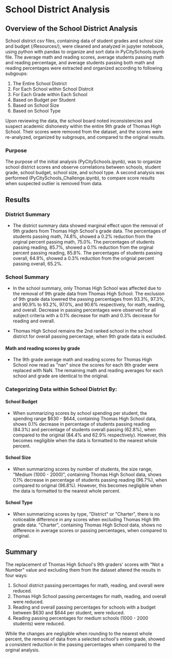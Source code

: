 # School District Analysis

## Overview of the School District Analysis
School district csv files, containing data of student grades and school size and budget (/Resources/), were cleaned and analyzed in jupyter notebook, using python with pandas to organize and sort data in PyCitySchools.ipynb file. The average math and reading scores, average students passing math and reading percentage, and average students passing both math and reading percentages were extracted and organized according to following subgoups:
1. The Entire School District
2. For Each School within School Distrcit
3. For Each Grade within Each School
4. Based on Budget per Student
5. Based on School Size
6. Based on School Type 

Upon reviewing the data, the school board noted inconsistencies and suspect academic dishonesty within the entire 9th grade of Thomas High School. Their scores were removed from the dataset, and the scores were re-analyzed, organized by subgroups, and compared to the original results.

### Purpose
The purpose of the initial analysis (PyCitySchools.ipynb), was to organize school district scores and observe correlations between schools, student grade, school budget, school size, and school type. A second analysis was performed (PyCitySchools_Challenge.ipynb), to compare score results when suspected outlier is removed from data.

## Results

 ### District Summary
   -  The district summary data showed marginal effect upon the removal of 9th graders from Thomas High School's grade data. The percentages of students passing math, 74.8%, showed a 0.2% reduction from the orginal percent passing math, 75.0%. The percentages of students passing reading, 85.7%, showed a 0.1% reduction from the orginal percent passing reading, 85.8%. The percentages of students passing overall, 64.9%, showed a 0.3% reduction from the orignial percent passing overall, 65.2%. <br>

### School Summary
   -  In the school summary, only Thomas High School was affected due to the removal of 9th grade data from Thomas High School. The exclusion of 9th grade data lowered the passing percentages from 93.3%, 97.3%, and 90.9% to 93.2%, 97.0%, and 90.6% respectively, for math, reading, and overall. Decrease in passing percentages were observed for all subject criteria with a 0.1% decrease for math and 0.3% decrease for reading and overall. 

 -  Thomas High School remains the 2nd ranked school in the school district for overall passing percentage, when 9th grade data is excluded. 

#### Math and reading scores by grade
 - The 9th grade average math and reading scores for Thomas High School now read as "nan" since the scores for each 9th grader were replaced with NaN. The remaining math and reading averages for each school and grade are identical to the original. 
  
### Categorizing Data within School District By: 

#### School Budget
   - When summarizing scores by school spending per student, the spending range $630 - $644, containing Thomas High School data, shows 0.1% decrease in percentage of students passing reading (84.3%) and percentage of students overall passing (62.8%), when compared to the original (84.4% and 62.9% respectively). However, this becomes negligible when the data is formatted to the nearest whole percent. 
  
#### School Size
   -  When summarizing scores by number of students, the size range, "Medium (1000 - 2000)", containing Thomas High School data, shows 0.1% decrease in percentage of students passing reading (96.7%), when compared to original (96.8%). However, this becomes negligible when the data is formatted to the nearest whole percent.
  
#### School Type
   -  When summarizing scores by type, "District" or "Charter", there is no noticeable difference in any scores when excluding Thomas High 9th grade data. "Charter", containing Thomas High School data, shows no difference in average scores or passing percentages, when compared to original. 

## Summary
The replacement of Thomas High School's 9th graders' scores with "Not a Number" value and excluding them from the dataset altered the results in four ways:
 1. School district passing percentages for math, reading, and overall were reduced. 
 2. Thomas High School passing percentages for math, reading, and overall were reduced. 
 3. Reading and overall passing percentages for schools with a budget between $630 and $644 per student, were reduced. 
 4. Reading passing percentages for medium schools (1000 - 2000 students) were reduced.

While the changes are negligible when rounding to the nearest whole percent, the removal of data from a selected school's entire grade, showed a consistent reduction in the passing percentages when compared to the orginal analysis. 

